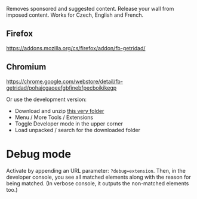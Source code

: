 Removes sponsored and suggested content. Release your wall from imposed content. Works for Czech, English and French.

## Firefox
https://addons.mozilla.org/cs/firefox/addon/fb-getridad/

## Chromium
https://chrome.google.com/webstore/detail/fb-getridad/pohajcgaoeefgbfinebfpecboikikegp

Or use the development version:

* Download and unzip [this very folder](https://github.com/e3rd/fb-getridad/archive/refs/heads/master.zip)
* Menu / More Tools / Extensions
* Toggle Developer mode in the upper corner
* Load unpacked / search for the downloaded folder

# Debug mode

Activate by appending an URL parameter: `?debug=extension`. Then, in the developer console, you see all matched elements along with the reason for being matched. (In verbose console, it outputs the non-matched elements too.)